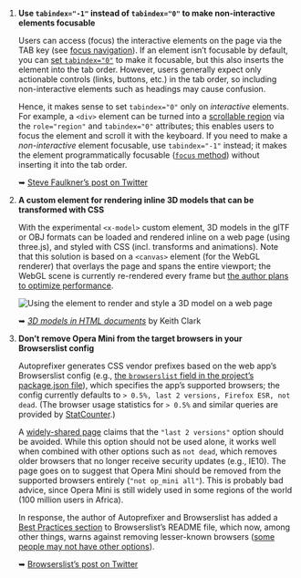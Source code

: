1. **Use `tabindex="-1"` instead of `tabindex="0"` to make non-interactive elements focusable**

   Users can access (focus) the interactive elements on the page via the TAB key (see [focus navigation](https://w3c.github.io/aria/#host_general_focus)). If an element isn’t focusable by default, you can [set `tabindex="0"`](https://developer.paciellogroup.com/blog/2014/08/using-the-tabindex-attribute/) to make it focusable, but this also inserts the element into the tab order. However, users generally expect only actionable controls (links, buttons, etc.) in the tab order, so including non-interactive elements such as headings may cause confusion. 

   Hence, it makes sense to set `tabindex="0"` only on *interactive* elements. For example, a `<div>` element can be turned into a [scrollable region](https://developer.paciellogroup.com/blog/2016/02/short-note-on-improving-usability-of-scrollable-regions/) via the `role="region"` and `tabindex="0"` attributes; this enables users to focus the element and scroll it with the keyboard. If you need to make a *non-interactive* element focusable, use `tabindex="-1"` instead; it makes the element programmatically focusable ([`focus` method](https://developer.mozilla.org/en-US/docs/Web/API/HTMLElement/focus)) without inserting it into the tab order.

   ➥ [Steve Faulkner’s post on Twitter](https://twitter.com/stevefaulkner/status/989432126859825152)

1. **A custom element for rendering inline 3D models that can be transformed with CSS**

   With the experimental `<x-model>` custom element, 3D models in the glTF or OBJ formats can be loaded and rendered inline on a web page (using three.js), and styled with CSS (incl. transforms and animations). Note that this solution is based on a  `<canvas>` element (for the WebGL renderer) that overlays the page and spans the entire viewport; the WebGL scene is currently re-rendered every frame but [the author plans to optimize performance](https://twitter.com/keithclarkcouk/status/994837307961331712).

   ![Using the <x-model> element to render and style a 3D model on a web page](https://dl.dropboxusercontent.com/s/sw87y4day7v2lmy/x-model-code-example.png?dl=0)

   ➥ *[3D models in HTML documents](https://keithclark.co.uk/articles/3d-models-in-html-documents/)* by Keith Clark

1. **Don’t remove Opera Mini from the target browsers in your Browserslist config**

   Autoprefixer generates CSS vendor prefixes based on the web app’s Browserslist config (e.g., [the `browserslist` field in the project’s package.json file](https://evilmartians.com/chronicles/autoprefixer-7-browserslist-2-released#how-to-use-browserslist)), which specifies the app’s supported browsers; the config currently defaults to `> 0.5%, last 2 versions, Firefox ESR, not dead`. (The browser usage statistics for `> 0.5%` and similar queries are provided by [StatCounter](http://gs.statcounter.com/).)

   A [widely-shared page](https://twitter.com/jamiebuilds/status/988559577313492992) claims that the `"last 2 versions"` option should be avoided. While this option should not be used alone, it works well when combined with other options such as `not dead`, which removes older browsers that no longer receive security updates (e.g., IE10). The page goes on to suggest that Opera Mini should be removed from the supported browsers entirely (`"not op_mini all"`). This is probably bad advice, since Opera Mini is still widely used in some regions of the world (100 million users in Africa).

   In response, the author of Autoprefixer and Browserslist has added a [Best Practices section](https://github.com/browserslist/browserslist#best-practices) to Browserslist’s README file, which now, among other things, warns against removing lesser-known browsers ([some people may not have other options](https://twitter.com/Browserslist/status/989994313538002950)).

   ➥ [Browserslist’s post on Twitter](https://twitter.com/Browserslist/status/993943989756850177)